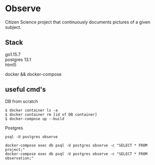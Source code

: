 # Observe

Citizen Science project that continuously documents pictures of a given subject.

## Stack

go1.15.7  
postgres 13.1   
html5

docker && docker-compose

## useful cmd's

DB from scratch

```
$ docker container ls -a
$ docker container rm [id of DB container]
$ docker-compose up --build 
```

Postgres

```
psql -U postgres observe
```

```
docker-compose exec db psql -U postgres observe -c "SELECT * FROM project;"
docker-compose exec db psql -U postgres observe -c "SELECT * FROM observation;"
```



